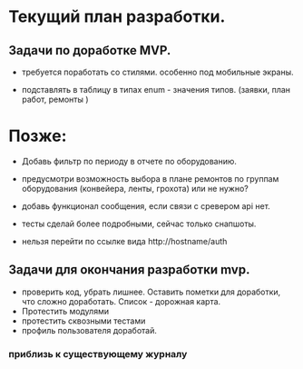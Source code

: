# Текущий план разработки.

## Задачи по доработке MVP.
* требуется поработать со стилями. особенно под мобильные экраны.

* подставлять в таблицу в типах enum  - значения типов. (заявки, план работ, ремонты )




# Позже:
* Добавь фильтр по периоду в отчете по оборудованию.
* предусмотри возможность выбора в плане ремонтов по группам оборудования (конвейера, ленты, грохота) или не нужно?
* добавь функционал сообщения, если связи с сревером api нет.
* тесты сделай более подробными, сейчас только снапшоты. 

* нельзя перейти по ссылке вида http://hostname/auth




## Задачи для окончания разработки mvp.
* проверить код, убрать лишнее. Оставить пометки для доработки, что сложно доработать. Список - дорожная карта.
* Протестить модулями
* протестить сквозными тестами
* профиль пользователя доработай.


### приблизь к существующему журналу






